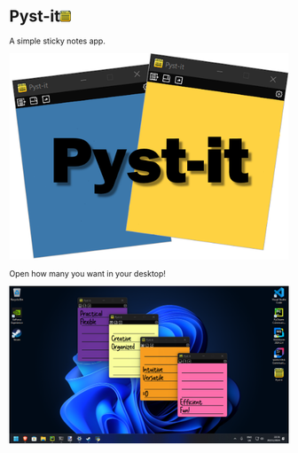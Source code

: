# Pyst-it<img src="Images/iconicon.png" alt="Ícone" width="20">
A simple sticky notes app.

<p align="center">
  <img src="Images/logo.png" alt="Imagem">
</p>

Open how many you want in your desktop!
<p align="center">
  <img src="Images/pic1.png" alt="Imagem">
</p>
